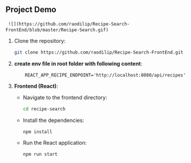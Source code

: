 ## Project Demo
     ![](https://github.com/raodilip/Recipe-Search-FrontEnd/blob/master/Recipe-Search.gif)

1. Clone the repository:
     ```bash
    git clone https://github.com/raodilip/Recipe-Search-FrontEnd.git
    ```
3. **create env file in root folder with following content**:
    ```
        REACT_APP_RECIPE_ENDPOINT='http://localhost:8080/api/recipes'
    ```

3. **Frontend (React)**:
   - Navigate to the frontend directory:

     ```bash
     cd recipe-search
     ```

   - Install the dependencies:

     ```bash
     npm install
     ```

   - Run the React application:

     ```bash
     npm run start
     ```
